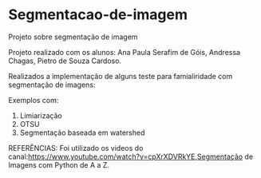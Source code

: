 # Segmentacao-de-imagem
Projeto sobre segmentação de imagem

Projeto realizado com os alunos: 
Ana Paula Serafim de Góis, 
Andressa Chagas, 
Pietro de Souza Cardoso. 

Realizados a implementação de alguns teste para famialiridade com segmentação de imagens:

Exemplos com: 
   1.   Limiarização  
   2.   OTSU
   3.   Segmentação baseada em watershed 


REFERÊNCIAS:
Foi utilizado os videos do canal:https://www.youtube.com/watch?v=cpXrXDVRkYE,Segmentação de Imagens com Python de A a Z. 
